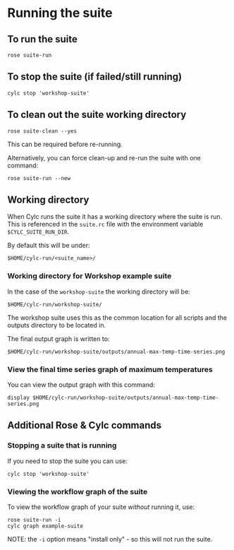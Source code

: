 # Running the suite

## To run the suite

`rose suite-run`

## To stop the suite (if failed/still running)

`cylc stop 'workshop-suite'`

## To clean out the suite working directory

`rose suite-clean --yes`

This can be required before re-running.

Alternatively, you can force clean-up and re-run the suite with one command:

`rose suite-run --new`

## Working directory

When Cylc runs the suite it has a working directory where the suite is run.
This is referenced in the `suite.rc` file with the environment variable
`$CYLC_SUITE_RUN_DIR`. 

By default this will be under:

```
$HOME/cylc-run/<suite_name>/
```

### Working directory for Workshop example suite

In the case of the `workshop-suite` the working directory will be:

```
$HOME/cylc-run/workshop-suite/
```

The workshop suite uses this as the common location for all scripts and the outputs
directory to be located in. 

The final output graph is written to:

```
$HOME/cylc-run/workshop-suite/outputs/annual-max-temp-time-series.png
```

### View the final time series graph of maximum temperatures

You can view the output graph with this command:

```
display $HOME/cylc-run/workshop-suite/outputs/annual-max-temp-time-series.png
```

## Additional Rose & Cylc commands

### Stopping a suite that is running

If you need to stop the suite you can use:

```
cylc stop 'workshop-suite'
```

### Viewing the workflow graph of the suite

To view the workflow graph of your suite _without_ running it, use:

```
rose suite-run -i
cylc graph example-suite
```

NOTE: the `-i` option means "install only" - so this will not run the suite.


